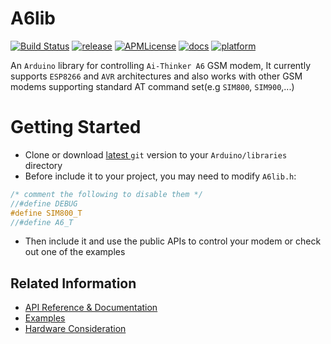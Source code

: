 # A6lib 
[![Build Status](https://travis-ci.com/IMAN4K/A6lib.svg?branch=master)](https://travis-ci.com/IMAN4K/A6lib)
[![release](https://img.shields.io/badge/release-v1.0.1-blue.svg)](https://github.com/IMAN4K/A6lib/tree/v1.0.1)
[![APMLicense](https://img.shields.io/apm/l/vim-mode.svg)](https://github.com/IMAN4K/A6lib/blob/master/LICENSE.md)
[![docs](https://img.shields.io/badge/docs-Doxygen-red.svg)](https://github.com/IMAN4K/A6lib/tree/master/docs)
[![platform](https://img.shields.io/badge/platform-espressif8266%20%7C%20atmelavr-orange.svg)](https://github.com/IMAN4K/A6lib)

An `Arduino` library for controlling `Ai-Thinker A6` GSM modem, It currently supports `ESP8266` and `AVR` architectures and also works with other GSM modems supporting standard AT command set(e.g `SIM800`, `SIM900`,...)

# Getting Started
* Clone or download [latest ](https://github.com/IMAN4K/A6lib/releases)`git` version to your `Arduino/libraries` directory
* Before include it to your project, you may need to modify `A6lib.h`:
```c++
/* comment the following to disable them */
//#define DEBUG
#define SIM800_T
//#define A6_T
```
* Then include it and use the public APIs to control your modem or check out one of the examples

## Related Information
  * [API Reference & Documentation](https://github.com/IMAN4K/A6lib/tree/master/docs)
  * [Examples](https://github.com/IMAN4K/A6lib/tree/master/examples)
  * [Hardware Consideration](https://github.com/IMAN4K/A6lib/wiki)